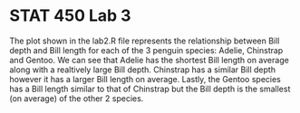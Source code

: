 # STAT 450 Lab 3

The plot shown in the lab2.R file represents the relationship between Bill depth and Bill length for each of the 3 penguin species: Adelie, Chinstrap and Gentoo.
We can see that Adelie has the shortest Bill length on average along with a realtively large Bill depth. 
Chinstrap has a similar Bill depth however it has a larger Bill length on average.
Lastly, the Gentoo species has a Bill length similar to that of Chinstrap but the Bill depth is the smallest (on average) of the other 2 species.
